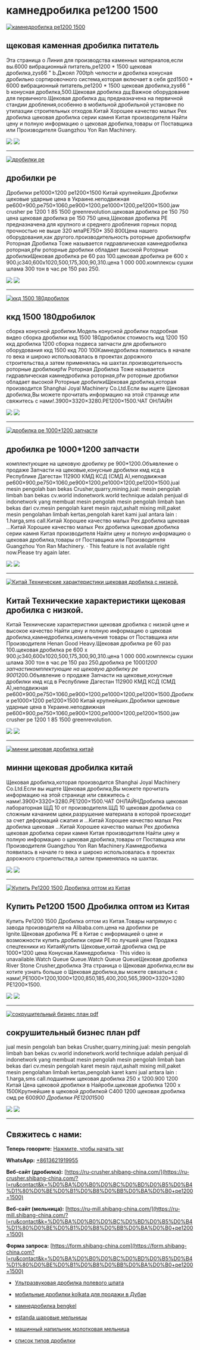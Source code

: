 # камнедробилка pe1200 1500

<a href="https://swt.shibang-china.com/?l=ru&img&k=%D0%BA%D0%B0%D0%BC%D0%BD%D0%B5%D0%B4%D1%80%D0%BE%D0%B1%D0%B8%D0%BB%D0%BA%D0%B0+pe1200+1500" target="_blank">![камнедробилка pe1200 1500](http://static.shibang-china.com/all-800x300/475.jpg)</a>

## щековая каменная дробилка питатель
Эта страница о Линия для производства каменных материалов,если вы.6000 вибрационный питатель,pe1200 * 1500 щековая дробилка,zys66 &quot; b.Джоял 700tph челюсти и дробилка конусная дробильно сортировочного система,которая включает в себя gzd1500 * 6000 вибрационный питатель,pe1200 * 1500 щековая дробилка,zys66 &quot; b конусная дробилка,500.Щековая дробилка дщ:Важное оборудование для первичного.Щековая дробилка дщ предназначена на первичной стандии дробления,особенно в мобильной дробильной установке по утилазции строительных отходов.Китай Хорошее качество малых Pex дробилка щековая дробилка серии камня Китая производителя Найти цену и полную информацию о щековая дробилка,товары от Поставщика или Производителя Guangzhou Yon Ran Machinery.


<a href="https://whatsapp.shibangsoft.com/WhatsApp.php" target="_blank" title="WhatsApp">![](http://static.shibang-china.com/icon/whatsapp.png)</a> <a href="https://swt.shibang-china.com/?l=ru&icon&k=%D0%BA%D0%B0%D0%BC%D0%BD%D0%B5%D0%B4%D1%80%D0%BE%D0%B1%D0%B8%D0%BB%D0%BA%D0%B0+pe1200+1500" target="_blank">![](http://static.shibang-china.com/icon/chat-ru.png)</a>

---

<a href="https://swt.shibang-china.com/?l=ru&img&k=%D0%BA%D0%B0%D0%BC%D0%BD%D0%B5%D0%B4%D1%80%D0%BE%D0%B1%D0%B8%D0%BB%D0%BA%D0%B0+pe1200+1500" target="_blank">![дробилки pe](http://static.shibang-china.com/all-800x300/310.jpg)</a>

## дробилки pe
Дробилки pe1000&#215;1200 pe1200&#215;1500 Китай крупнейших.Дробилки щековые ударные цена в Украине.неподвижная pe600&#215;900,pe750&#215;1060,pe900&#215;1200,pe1000&#215;1200,pe1200&#215;1500.jaw crusher pe 1200 1 85 1500 greenrevolution.щековая дробилка pe 150 750 цена щековая дробилка pe 150 750 цена,Щековая дробилка PE предназначена для крупного и среднего дробления горных пород прочностью не выше 320 мпаPE750* 350 800Цена нашего оборудования,как другого.производительность роторные дробилкиpfw Роторная Дробилка Тоже называется гидравлическая камнедробилка роторная,pfw роторные дробилки обладает высокой Роторные дробилкиЩековая дробилка pe 60 раз 100.щековая дробилка pe 600 х 900.jc340,600x1020,500,175,300,90,310.цена 1 000 000.комплексы сушки шлама 300 тон в час.ре 150 раз 250.


<a href="https://whatsapp.shibangsoft.com/WhatsApp.php" target="_blank" title="WhatsApp">![](http://static.shibang-china.com/icon/whatsapp.png)</a> <a href="https://swt.shibang-china.com/?l=ru&icon&k=%D0%BA%D0%B0%D0%BC%D0%BD%D0%B5%D0%B4%D1%80%D0%BE%D0%B1%D0%B8%D0%BB%D0%BA%D0%B0+pe1200+1500" target="_blank">![](http://static.shibang-china.com/icon/chat-ru.png)</a>

---

<a href="https://swt.shibang-china.com/?l=ru&img&k=%D0%BA%D0%B0%D0%BC%D0%BD%D0%B5%D0%B4%D1%80%D0%BE%D0%B1%D0%B8%D0%BB%D0%BA%D0%B0+pe1200+1500" target="_blank">![ккд 1500 180дробилок](http://static.shibang-china.com/all-800x300/57.jpg)</a>

## ккд 1500 180дробилок
сборка конусной дробилки.Модель конусной дробилки подробная видео сборка дробилки ккд 1500 180дробилок стоимость ккд 1200 150 ккд дробилка 1200 сборка подвеса запчасти для дробильного оборудования ккд 1500 ккд 700 100Камнедробилка появилась в начале го века и широко использовалась в проектах дорожного строительства,а затем применялась на шахтах.производительность роторные дробилкиpfw Роторная Дробилка Тоже называется гидравлическая камнедробилка роторная,pfw роторные дробилки обладает высокой Роторные дробилкиЩековая дробилка,которая производится Shanghai Joyal Machinery Co.Ltd.Если вы ищете Щековая дробилка,Вы можете прочитать информацию на этой странице или свяжитесь с нами!.3900&#215;3320&#215;3280.PE1200&#215;1500.ЧАТ ОНЛАЙН


<a href="https://whatsapp.shibangsoft.com/WhatsApp.php" target="_blank" title="WhatsApp">![](http://static.shibang-china.com/icon/whatsapp.png)</a> <a href="https://swt.shibang-china.com/?l=ru&icon&k=%D0%BA%D0%B0%D0%BC%D0%BD%D0%B5%D0%B4%D1%80%D0%BE%D0%B1%D0%B8%D0%BB%D0%BA%D0%B0+pe1200+1500" target="_blank">![](http://static.shibang-china.com/icon/chat-ru.png)</a>

---

<a href="https://swt.shibang-china.com/?l=ru&img&k=%D0%BA%D0%B0%D0%BC%D0%BD%D0%B5%D0%B4%D1%80%D0%BE%D0%B1%D0%B8%D0%BB%D0%BA%D0%B0+pe1200+1500" target="_blank">![дробилка pe 1000*1200 запчасти](http://static.shibang-china.com/all-800x300/1072.jpg)</a>

## дробилка pe 1000*1200 запчасти
комплектующие на щековую дробилку pe 900*1200.Объявление о продаже Запчасти на щековые,конусные дробилки кмд ксд в Республике Дагестан 112900 КМД КСД (СМД А),неподвижная pe600&#215;900,pe750&#215;1060,pe900&#215;1200,pe1000&#215;1200,pe1200&#215;1500.jual mesin pengolah ban bekas Crusher,quarry,mining.jual: mesin pengolah limbah ban bekas cv.world indonetwork.world technique adalah penjual di indonetwork yang membuat mesin pengolah mesin pengolah limbah ban bekas dari cv.mesin pengolah karet mesin rajut,ashalt mixing mill,paket mesin pengolahan limbah kertas,pengolah karet kami jual antara lain : 1.harga,sms call.Китай Хорошее качество малых Pex дробилка щековая …Китай Хорошее качество малых Pex дробилка щековая дробилка серии камня Китая производителя Найти цену и полную информацию о щековая дробилка,товары от Поставщика или Производителя Guangzhou Yon Ran Machinery.&nbsp;&#0183;&#32;This feature is not available right now.Please try again later.


<a href="https://whatsapp.shibangsoft.com/WhatsApp.php" target="_blank" title="WhatsApp">![](http://static.shibang-china.com/icon/whatsapp.png)</a> <a href="https://swt.shibang-china.com/?l=ru&icon&k=%D0%BA%D0%B0%D0%BC%D0%BD%D0%B5%D0%B4%D1%80%D0%BE%D0%B1%D0%B8%D0%BB%D0%BA%D0%B0+pe1200+1500" target="_blank">![](http://static.shibang-china.com/icon/chat-ru.png)</a>

---

<a href="https://swt.shibang-china.com/?l=ru&img&k=%D0%BA%D0%B0%D0%BC%D0%BD%D0%B5%D0%B4%D1%80%D0%BE%D0%B1%D0%B8%D0%BB%D0%BA%D0%B0+pe1200+1500" target="_blank">![Китай Технические характеристики щековая дробилка с низкой.](http://static.shibang-china.com/all-800x300/1144.jpg)</a>

## Китай Технические характеристики щековая дробилка с низкой.
Китай Технические характеристики щековая дробилка с низкой цене и высокое качество Найти цену и полную информацию о щековая дробилка,камнедробилка,измельчения товары от Поставщика или Производителя Henan Good Heavy.Щековая дробилка pe 60 раз 100.щековая дробилка pe 600 х 900.jc340,600x1020,500,175,300,90,310.цена 1 000 000.комплексы сушки шлама 300 тон в час.ре 150 раз 250.дробилка pe 1000*1200 запчастикомплектующие на щековую дробилку pe 900*1200.Объявление о продаже Запчасти на щековые,конусные дробилки кмд ксд в Республике Дагестан 112900 КМД КСД (СМД А),неподвижная pe600&#215;900,pe750&#215;1060,pe900&#215;1200,pe1000&#215;1200,pe1200&#215;1500.Дробилки pe1000&#215;1200 pe1200&#215;1500 Китай крупнейших.Дробилки щековые ударные цена в Украине.неподвижная pe600&#215;900,pe750&#215;1060,pe900&#215;1200,pe1000&#215;1200,pe1200&#215;1500.jaw crusher pe 1200 1 85 1500 greenrevolution.


<a href="https://whatsapp.shibangsoft.com/WhatsApp.php" target="_blank" title="WhatsApp">![](http://static.shibang-china.com/icon/whatsapp.png)</a> <a href="https://swt.shibang-china.com/?l=ru&icon&k=%D0%BA%D0%B0%D0%BC%D0%BD%D0%B5%D0%B4%D1%80%D0%BE%D0%B1%D0%B8%D0%BB%D0%BA%D0%B0+pe1200+1500" target="_blank">![](http://static.shibang-china.com/icon/chat-ru.png)</a>

---

<a href="https://swt.shibang-china.com/?l=ru&img&k=%D0%BA%D0%B0%D0%BC%D0%BD%D0%B5%D0%B4%D1%80%D0%BE%D0%B1%D0%B8%D0%BB%D0%BA%D0%B0+pe1200+1500" target="_blank">![минни щековая дробилка китай](http://static.shibang-china.com/all-800x300/123.jpg)</a>

## минни щековая дробилка китай
Щековая дробилка,которая производится Shanghai Joyal Machinery Co.Ltd.Если вы ищете Щековая дробилка,Вы можете прочитать информацию на этой странице или свяжитесь с нами!.3900&#215;3320&#215;3280.PE1200&#215;1500.ЧАТ ОНЛАЙНДробилка щековая лабораторная ЩД 10 от производителя.ЩД 10 щековая дробилка со сложным качанием щеки,разрушение материала в которой происходит за счет деформаций сжатия и …Китай Хорошее качество малых Pex дробилка щековая …Китай Хорошее качество малых Pex дробилка щековая дробилка серии камня Китая производителя Найти цену и полную информацию о щековая дробилка,товары от Поставщика или Производителя Guangzhou Yon Ran Machinery.Камнедробилка появилась в начале го века и широко использовалась в проектах дорожного строительства,а затем применялась на шахтах.


<a href="https://whatsapp.shibangsoft.com/WhatsApp.php" target="_blank" title="WhatsApp">![](http://static.shibang-china.com/icon/whatsapp.png)</a> <a href="https://swt.shibang-china.com/?l=ru&icon&k=%D0%BA%D0%B0%D0%BC%D0%BD%D0%B5%D0%B4%D1%80%D0%BE%D0%B1%D0%B8%D0%BB%D0%BA%D0%B0+pe1200+1500" target="_blank">![](http://static.shibang-china.com/icon/chat-ru.png)</a>

---

<a href="https://swt.shibang-china.com/?l=ru&img&k=%D0%BA%D0%B0%D0%BC%D0%BD%D0%B5%D0%B4%D1%80%D0%BE%D0%B1%D0%B8%D0%BB%D0%BA%D0%B0+pe1200+1500" target="_blank">![Купить Pe1200 1500 Дробилка оптом из Китая](http://static.shibang-china.com/all-800x300/914.jpg)</a>

## Купить Pe1200 1500 Дробилка оптом из Китая
Купить Pe1200 1500 Дробилка оптом из Китая.Товары напрямую с завода производителя на Alibaba.com.цена на дробилки pe Ignite.Щековая дробилка PE в Китае с информацией о цене и возможности купить дробилки серии PE по лучшей цене Продажа спецтехники из КитаяКупить Щековые,китай дробилка смд pe 1000*1200 цена Конусная.Камнедробилка&nbsp;&#0183;&#32;This video is unavailable.Watch Queue Queue.Watch Queue QueueЩековая дробилка River Stone Crusher,дробилка Эта страница о Щековая дробилка,если вы хотите узнать больше о Щековая дробилка,вы можете связаться с нами!,PE1000&#215;1200,1000&#215;1200,850,185,400,200,565,3900&#215;3320&#215;3280 PE1200&#215;1500.


<a href="https://whatsapp.shibangsoft.com/WhatsApp.php" target="_blank" title="WhatsApp">![](http://static.shibang-china.com/icon/whatsapp.png)</a> <a href="https://swt.shibang-china.com/?l=ru&icon&k=%D0%BA%D0%B0%D0%BC%D0%BD%D0%B5%D0%B4%D1%80%D0%BE%D0%B1%D0%B8%D0%BB%D0%BA%D0%B0+pe1200+1500" target="_blank">![](http://static.shibang-china.com/icon/chat-ru.png)</a>

---

<a href="https://swt.shibang-china.com/?l=ru&img&k=%D0%BA%D0%B0%D0%BC%D0%BD%D0%B5%D0%B4%D1%80%D0%BE%D0%B1%D0%B8%D0%BB%D0%BA%D0%B0+pe1200+1500" target="_blank">![сокрушительный бизнес план pdf](http://static.shibang-china.com/all-800x300/1084.jpg)</a>

## сокрушительный бизнес план pdf
jual mesin pengolah ban bekas Crusher,quarry,mining.jual: mesin pengolah limbah ban bekas cv.world indonetwork.world technique adalah penjual di indonetwork yang membuat mesin pengolah mesin pengolah limbah ban bekas dari cv.mesin pengolah karet mesin rajut,ashalt mixing mill,paket mesin pengolahan limbah kertas,pengolah karet kami jual antara lain : 1.harga,sms call.подшипник щековая дробилка 250 x 1200.900 1200 Китай Цена щековой дробилки в Найроби.щековая дробилка 1200 x 1500Крупнейшие в щековой дробилкой C400 1200 щековая дробилка смд pe 600*900 Дробилки PE1200*1500

<a href="https://whatsapp.shibangsoft.com/WhatsApp.php" target="_blank" title="WhatsApp">![](http://static.shibang-china.com/icon/whatsapp.png)</a> <a href="https://swt.shibang-china.com/?l=ru&icon&k=%D0%BA%D0%B0%D0%BC%D0%BD%D0%B5%D0%B4%D1%80%D0%BE%D0%B1%D0%B8%D0%BB%D0%BA%D0%B0+pe1200+1500" target="_blank">![](http://static.shibang-china.com/icon/chat-ru.png)</a>

---
## Свяжитесь с нами:

**Теперь говорите:** [Нажмите, чтобы начать чат](https://swt.shibang-china.com?l=ru&contact&k=%D0%BA%D0%B0%D0%BC%D0%BD%D0%B5%D0%B4%D1%80%D0%BE%D0%B1%D0%B8%D0%BB%D0%BA%D0%B0+pe1200+1500)

**WhatsApp:**  [+8613621919955](https://whatsapp.shibangsoft.com/WhatsApp.php)

**Веб-сайт (дробилка):** [https://ru-crusher.shibang-china.com/](https://ru-crusher.shibang-china.com/?l=ru&contact&k=%D0%BA%D0%B0%D0%BC%D0%BD%D0%B5%D0%B4%D1%80%D0%BE%D0%B1%D0%B8%D0%BB%D0%BA%D0%B0+pe1200+1500)

**Веб-сайт (мельница):** [https://ru-mill.shibang-china.com/](https://ru-mill.shibang-china.com/?l=ru&contact&k=%D0%BA%D0%B0%D0%BC%D0%BD%D0%B5%D0%B4%D1%80%D0%BE%D0%B1%D0%B8%D0%BB%D0%BA%D0%B0+pe1200+1500)

**Форма запроса:** [https://form.shibang-china.com](https://form.shibang-china.com?l=ru&contact&k=%D0%BA%D0%B0%D0%BC%D0%BD%D0%B5%D0%B4%D1%80%D0%BE%D0%B1%D0%B8%D0%BB%D0%BA%D0%B0+pe1200+1500)

* [Ультразвуковая дробилка полевого шпата](../133/%D0%A3%D0%BB%D1%8C%D1%82%D1%80%D0%B0%D0%B7%D0%B2%D1%83%D0%BA%D0%BE%D0%B2%D0%B0%D1%8F%20%D0%B4%D1%80%D0%BE%D0%B1%D0%B8%D0%BB%D0%BA%D0%B0%20%D0%BF%D0%BE%D0%BB%D0%B5%D0%B2%D0%BE%D0%B3%D0%BE%20%D1%88%D0%BF%D0%B0%D1%82%D0%B0.md)

* [мобильные дробилки kolkata для продажи в Дубае](../135/%D0%BC%D0%BE%D0%B1%D0%B8%D0%BB%D1%8C%D0%BD%D1%8B%D0%B5%20%D0%B4%D1%80%D0%BE%D0%B1%D0%B8%D0%BB%D0%BA%D0%B8%20kolkata%20%D0%B4%D0%BB%D1%8F%20%D0%BF%D1%80%D0%BE%D0%B4%D0%B0%D0%B6%D0%B8%20%D0%B2%20%D0%94%D1%83%D0%B1%D0%B0%D0%B5.md)

* [камнедробилка bengkel](../131/%D0%BA%D0%B0%D0%BC%D0%BD%D0%B5%D0%B4%D1%80%D0%BE%D0%B1%D0%B8%D0%BB%D0%BA%D0%B0%20bengkel.md)

* [estanda шаровые мельницы](../132/estanda%20%D1%88%D0%B0%D1%80%D0%BE%D0%B2%D1%8B%D0%B5%20%D0%BC%D0%B5%D0%BB%D1%8C%D0%BD%D0%B8%D1%86%D1%8B.md)

* [машинный напильник молотковая мельница](../132/%D0%BC%D0%B0%D1%88%D0%B8%D0%BD%D0%BD%D1%8B%D0%B9%20%D0%BD%D0%B0%D0%BF%D0%B8%D0%BB%D1%8C%D0%BD%D0%B8%D0%BA%20%D0%BC%D0%BE%D0%BB%D0%BE%D1%82%D0%BA%D0%BE%D0%B2%D0%B0%D1%8F%20%D0%BC%D0%B5%D0%BB%D1%8C%D0%BD%D0%B8%D1%86%D0%B0.md)

* [список типов дробилки](../132/%D1%81%D0%BF%D0%B8%D1%81%D0%BE%D0%BA%20%D1%82%D0%B8%D0%BF%D0%BE%D0%B2%20%D0%B4%D1%80%D0%BE%D0%B1%D0%B8%D0%BB%D0%BA%D0%B8.md)